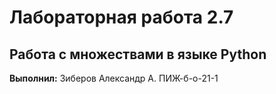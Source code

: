 # Лабораторная работа 2.7
## Работа с множествами в языке Python


**Выполнил:** Зиберов Александр А. ПИЖ-б-о-21-1